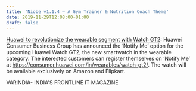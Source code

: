 ```yaml
---
title: 'Niobe v1.1.4 – A Gym Trainer & Nutrition Coach Theme'
date: 2019-11-29T12:08:00+01:00
draft: false
---
```


[Huawei to revolutionize the wearable segment with Watch GT2](https://varindia.com/news/huawei-to-revolutionize-the-wearable-segment-with-watch-gt2#.XeD9YQWPs9E.blogger): Huawei Consumer Business Group has announced the ‘Notify Me’ option for the upcoming Huawei Watch GT2, the new smartwatch in the wearable category. The interested customers can register themselves on ‘Notify Me’ at https://consumer.huawei.com/in/wearables/watch-gt2/. The watch will be available exclusively on Amazon and Flipkart.  
  
VARINDIA- INDIA'S FRONTLINE IT MAGAZINE